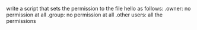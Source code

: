 write a script that sets the permission to the file hello as follows:
.owner: no permission at all
.group: no permission at all
.other users: all the permissions
